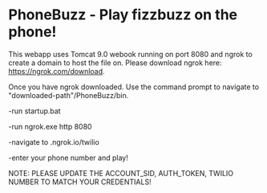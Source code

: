 # PhoneBuzz - Play fizzbuzz on the phone!

This webapp uses Tomcat 9.0 webook running on port 8080 and ngrok to create a domain to host the file on. Please download ngrok here: https://ngrok.com/download.

Once you have ngrok downloaded. Use the command prompt to navigate to "downloaded-path"/PhoneBuzz/bin.

  -run startup.bat

  -run ngrok.exe http 8080

  -navigate to <your-ngrok-domain>.ngrok.io/twilio

  -enter your phone number and play!

NOTE: PLEASE UPDATE THE ACCOUNT_SID, AUTH_TOKEN, TWILIO NUMBER TO MATCH YOUR CREDENTIALS!
